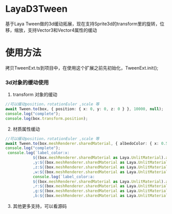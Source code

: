 # LayaD3Tween
基于Laya Tween做的3d缓动拓展，现在支持Sprite3d的transform里的旋转，位移，缩放，支持Vector3和Vector4属性的缓动
# 使用方法
拷贝TweenExt.ts到项目中，在使用这个扩展之前先初始化，TweenExt.init();
### 3d对象的缓动使用
1. transform 对象的缓动
```ts
//可以缓动position，rotationEuler ,scale 等
await Tween.to(box, { position: { x: 0, y: 0, z: 0 } }, 10000, null);
console.log("complete");
console.log(box.transform.position);
```
2. 材质属性缓动
```ts
//可以缓动position，rotationEuler ,scale 等
await Tween.to(box.meshRenderer.sharedMaterial, { albedoColor: { x: 0.5, y: 0.6, z: 0.7, w: 0.8 } }, 10000, null);
console.log("complete");
 console.log(`label_color:x:
            ${(box.meshRenderer.sharedMaterial as Laya.UnlitMaterial).albedoColor.x}
            ,y:${(box.meshRenderer.sharedMaterial as Laya.UnlitMaterial).albedoColor.y}
            ,z:${(box.meshRenderer.sharedMaterial as Laya.UnlitMaterial).albedoColor.z}
            ,w:${(box.meshRenderer.sharedMaterial as Laya.UnlitMaterial).albedoColor.w}`);
            console.log(`label_color:a:
            ${(box.meshRenderer.sharedMaterial as Laya.UnlitMaterial).albedoColorA}
            ,r:${(box.meshRenderer.sharedMaterial as Laya.UnlitMaterial).albedoColorR}
            ,g:${(box.meshRenderer.sharedMaterial as Laya.UnlitMaterial).albedoColorG}
            ,b:${(box.meshRenderer.sharedMaterial as Laya.UnlitMaterial).albedoColorB}`);
```
3. 其他更多支持，可以看源码
